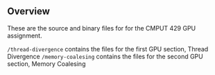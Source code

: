 ## Overview

These are the source and binary files for for the CMPUT 429 GPU assignment.

`/thread-divergence` contains the files for the first GPU section, Thread Divergence
`/memory-coalesing` contains the files for the second GPU section, Memory Coalesing

